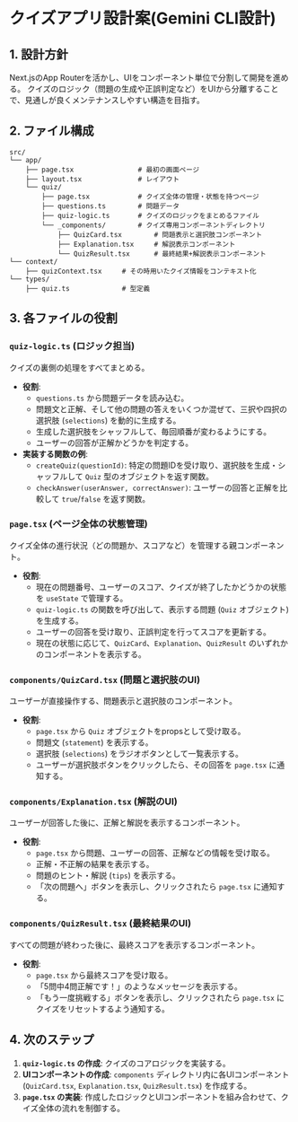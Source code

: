 # クイズアプリ設計案(Gemini CLI設計)

## 1. 設計方針

Next.jsのApp Routerを活かし、UIをコンポーネント単位で分割して開発を進める。
クイズのロジック（問題の生成や正誤判定など）をUIから分離することで、見通しが良くメンテナンスしやすい構造を目指す。

## 2. ファイル構成

```
src/
└── app/
    ├── page.tsx                # 最初の画面ページ
    ├── layout.tsx              # レイアウト
    └── quiz/
        ├── page.tsx            # クイズ全体の管理・状態を持つページ
        ├── questions.ts        # 問題データ
        ├── quiz-logic.ts       # クイズのロジックをまとめるファイル
        └── _components/        # クイズ専用コンポーネントディレクトリ
            ├── QuizCard.tsx        # 問題表示と選択肢コンポーネント
            ├── Explanation.tsx     # 解説表示コンポーネント
            └── QuizResult.tsx      # 最終結果+解説表示コンポーネント
└── context/
    ├── quizContext.tsx     # その時用いたクイズ情報をコンテキスト化
└── types/
    ├── quiz.ts             # 型定義
```

## 3. 各ファイルの役割

### `quiz-logic.ts` (ロジック担当)

クイズの裏側の処理をすべてまとめる。

-   **役割**:
    -   `questions.ts` から問題データを読み込む。
    -   問題文と正解、そして他の問題の答えをいくつか混ぜて、三択や四択の選択肢 (`selections`) を動的に生成する。
    -   生成した選択肢をシャッフルして、毎回順番が変わるようにする。
    -   ユーザーの回答が正解かどうかを判定する。
-   **実装する関数の例**:
    -   `createQuiz(questionId)`: 特定の問題IDを受け取り、選択肢を生成・シャッフルして `Quiz` 型のオブジェクトを返す関数。
    -   `checkAnswer(userAnswer, correctAnswer)`: ユーザーの回答と正解を比較して `true`/`false` を返す関数。

### `page.tsx` (ページ全体の状態管理)

クイズ全体の進行状況（どの問題か、スコアなど）を管理する親コンポーネント。

-   **役割**:
    -   現在の問題番号、ユーザーのスコア、クイズが終了したかどうかの状態を `useState` で管理する。
    -   `quiz-logic.ts` の関数を呼び出して、表示する問題 (`Quiz` オブジェクト) を生成する。
    -   ユーザーの回答を受け取り、正誤判定を行ってスコアを更新する。
    -   現在の状態に応じて、`QuizCard`、`Explanation`、`QuizResult` のいずれかのコンポーネントを表示する。

### `components/QuizCard.tsx` (問題と選択肢のUI)

ユーザーが直接操作する、問題表示と選択肢のコンポーネント。

-   **役割**:
    -   `page.tsx` から `Quiz` オブジェクトをpropsとして受け取る。
    -   問題文 (`statement`) を表示する。
    -   選択肢 (`selections`) をラジオボタンとして一覧表示する。
    -   ユーザーが選択肢ボタンをクリックしたら、その回答を `page.tsx` に通知する。

### `components/Explanation.tsx` (解説のUI)

ユーザーが回答した後に、正解と解説を表示するコンポーネント。

-   **役割**:
    -   `page.tsx` から問題、ユーザーの回答、正解などの情報を受け取る。
    -   正解・不正解の結果を表示する。
    -   問題のヒント・解説 (`tips`) を表示する。
    -   「次の問題へ」ボタンを表示し、クリックされたら `page.tsx` に通知する。

### `components/QuizResult.tsx` (最終結果のUI)

すべての問題が終わった後に、最終スコアを表示するコンポーネント。

-   **役割**:
    -   `page.tsx` から最終スコアを受け取る。
    -   「5問中4問正解です！」のようなメッセージを表示する。
    -   「もう一度挑戦する」ボタンを表示し、クリックされたら `page.tsx` にクイズをリセットするよう通知する。

## 4. 次のステップ

1.  **`quiz-logic.ts` の作成**: クイズのコアロジックを実装する。
2.  **UIコンポーネントの作成**: `components` ディレクトリ内に各UIコンポーネント (`QuizCard.tsx`, `Explanation.tsx`, `QuizResult.tsx`) を作成する。
3.  **`page.tsx` の実装**: 作成したロジックとUIコンポーネントを組み合わせて、クイズ全体の流れを制御する。
